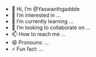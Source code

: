- 👋 Hi, I’m @Yaswanthgaddde
- 👀 I’m interested in ...
- 🌱 I’m currently learning ...
- 💞️ I’m looking to collaborate on ...
- 📫 How to reach me ...
- 😄 Pronouns: ...
- ⚡ Fun fact: ...

<!---
Yaswanthgaddde/Yaswanthgaddde is a ✨ special ✨ repository because its `README.md` (this file) appears on your GitHub profile.
You can click the Preview link to take a look at your changes.
--->
